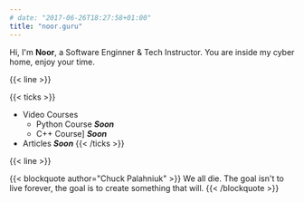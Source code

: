 ```yaml
---
# date: "2017-06-26T18:27:58+01:00"
title: "noor.guru"
---
```


Hi, I'm **Noor**, a Software Enginner & Tech Instructor. You are inside my cyber home, enjoy your time.

{{< line >}}

{{< ticks >}}
* Video Courses
    * Python Course _**Soon**_
    * C++ Course] _**Soon**_ 
* Articles _**Soon**_
{{< /ticks >}}

{{< line >}}


{{< blockquote author="Chuck Palahniuk" >}}
We all die. The goal isn't to live forever, the goal is to create something that will.
{{< /blockquote >}}

